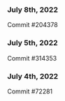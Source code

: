 ### July 8th, 2022

Commit #204378

### July 5th, 2022

Commit #314353


### July 4th, 2022

Commit #72281
